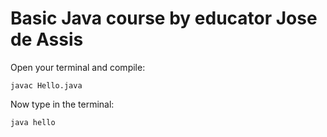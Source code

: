 <h1>Basic Java course by educator Jose de Assis</h1>

<p>Open your terminal and compile:</p>

~~~
javac Hello.java
~~~

<p>Now type in the terminal:</p>

~~~
java hello
~~~